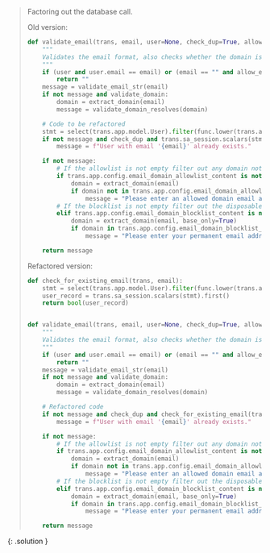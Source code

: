 
> <solution-title></solution-title>
> 
> Factoring out the database call.
> 
> Old version:
> 
> ```python
> def validate_email(trans, email, user=None, check_dup=True, allow_empty=False, validate_domain=False):
>     """
>     Validates the email format, also checks whether the domain is blocklisted in the disposable domains configuration.
>     """
>     if (user and user.email == email) or (email == "" and allow_empty):
>         return ""
>     message = validate_email_str(email)
>     if not message and validate_domain:
>         domain = extract_domain(email)
>         message = validate_domain_resolves(domain)
> 
>     # Code to be refactored
>     stmt = select(trans.app.model.User).filter(func.lower(trans.app.model.User.email) == email.lower()).limit(1)
>     if not message and check_dup and trans.sa_session.scalars(stmt).first():
>         message = f"User with email '{email}' already exists."
> 
>     if not message:
>         # If the allowlist is not empty filter out any domain not in the list and ignore blocklist.
>         if trans.app.config.email_domain_allowlist_content is not None:
>             domain = extract_domain(email)
>             if domain not in trans.app.config.email_domain_allowlist_content:
>                 message = "Please enter an allowed domain email address for this server."
>         # If the blocklist is not empty filter out the disposable domains.
>         elif trans.app.config.email_domain_blocklist_content is not None:
>             domain = extract_domain(email, base_only=True)
>             if domain in trans.app.config.email_domain_blocklist_content:
>                 message = "Please enter your permanent email address."
> 
>     return message
> ```
> 
> Refactored version:
> 
> ```python
> def check_for_existing_email(trans, email):
>     stmt = select(trans.app.model.User).filter(func.lower(trans.app.model.User.email) == email.lower()).limit(1)
>     user_record = trans.sa_session.scalars(stmt).first()
>     return bool(user_record)
> 
> 
> def validate_email(trans, email, user=None, check_dup=True, allow_empty=False, validate_domain=False):
>     """
>     Validates the email format, also checks whether the domain is blocklisted in the disposable domains configuration.
>     """
>     if (user and user.email == email) or (email == "" and allow_empty):
>         return ""
>     message = validate_email_str(email)
>     if not message and validate_domain:
>         domain = extract_domain(email)
>         message = validate_domain_resolves(domain)
> 
>     # Refactored code
>     if not message and check_dup and check_for_existing_email(trans, email):
>         message = f"User with email '{email}' already exists."
> 
>     if not message:
>         # If the allowlist is not empty filter out any domain not in the list and ignore blocklist.
>         if trans.app.config.email_domain_allowlist_content is not None:
>             domain = extract_domain(email)
>             if domain not in trans.app.config.email_domain_allowlist_content:
>                 message = "Please enter an allowed domain email address for this server."
>         # If the blocklist is not empty filter out the disposable domains.
>         elif trans.app.config.email_domain_blocklist_content is not None:
>             domain = extract_domain(email, base_only=True)
>             if domain in trans.app.config.email_domain_blocklist_content:
>                 message = "Please enter your permanent email address."
> 
>     return message
> ```
{: .solution }

